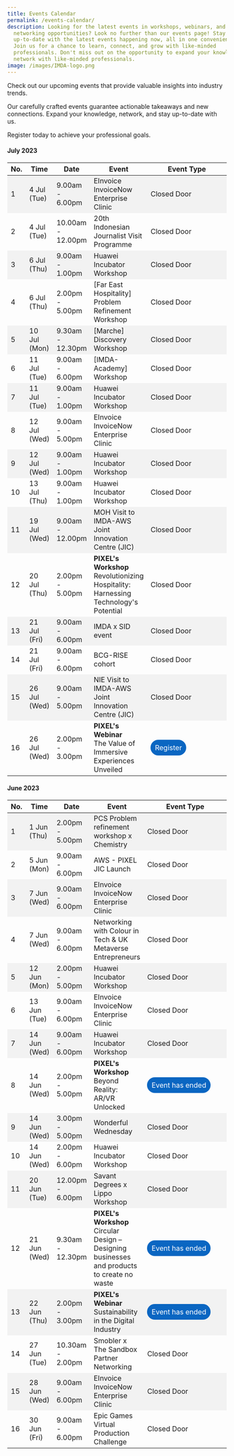 ```yaml
---
title: Events Calendar
permalink: /events-calendar/
description: Looking for the latest events in workshops, webinars, and
  networking opportunities? Look no further than our events page! Stay
  up-to-date with the latest events happening now, all in one convenient place.
  Join us for a chance to learn, connect, and grow with like-minded
  professionals. Don't miss out on the opportunity to expand your knowledge and
  network with like-minded professionals.
image: /images/IMDA-logo.png
---
```

Check out our upcoming events that provide valuable insights into industry trends. 

Our carefully crafted events guarantee actionable takeaways and new connections. Expand your knowledge, network, and stay up-to-date with us. 

Register today to achieve your professional goals. 

#### July 2023
<table>
  <thead>
    <tr>
      <th>No.</th>
			<th>Time</th>
      <th>Date</th>
      <th>Event</th>
			<th style="width: 200px;">Event Type</th>
    </tr>
  </thead>
  <tbody>
    <tr style="background-color: #f2f2f2;">
      <td>1</td>
      <td>4 Jul (Tue)</td>
			<td>9.00am - 6.00pm
      </td><td>EInvoice InvoiceNow Enterprise Clinic</td>
			<td>Closed Door</td>
    </tr>
    <tr>
      <td>2</td>
      <td>4 Jul (Tue)</td>
			<td>10.00am - 12.00pm</td>
      <td>20th Indonesian Journalist Visit Programme</td>
			<td>Closed Door</td>
    </tr>
    <tr style="background-color: #f2f2f2;">
      <td>3</td>
      <td>6 Jul (Thu)</td>
			<td>9.00am - 1.00pm</td>
      <td>Huawei Incubator Workshop</td>
			<td>Closed Door</td>
    </tr>
    <tr>
      <td>4</td>
      <td>6 Jul (Thu)</td>
			<td>2.00pm - 5.00pm
      </td><td> [Far East Hospitality] Problem Refinement Workshop</td>
			<td>Closed Door</td>
    </tr>
    <tr style="background-color: #f2f2f2;">
      <td>5</td>
      <td>10 Jul (Mon)</td>
			<td>9.30am - 12.30pm
      </td><td> [Marche]<br> Discovery Workshop</td>
			<td>Closed Door</td>
    </tr>
    <tr>
      <td>6</td>
			<td>11 Jul (Tue)</td>
      <td>9.00am - 6.00pm</td>
			<td>[IMDA-Academy] Workshop
			</td><td>Closed Door</td>
    </tr>
    <tr style="background-color: #f2f2f2;">
      <td>7</td>
      <td>11 Jul (Tue)</td>
      <td>9.00am - 1.00pm</td>
			<td>Huawei Incubator Workshop
			</td><td>Closed Door</td>
    </tr>
		<tr>
      <td>8</td>
      <td>12 Jul (Wed)</td>
      <td>9.00am - 5.00pm</td>
			<td>EInvoice InvoiceNow Enterprise Clinic</td>
			<td>Closed Door</td>
    </tr>
    <tr style="background-color: #f2f2f2;">
      <td>9</td>
      <td>12 Jul (Wed)</td>
      <td>9.00am - 1.00pm</td>
			<td>Huawei Incubator Workshop
			</td><td>Closed Door</td>
    </tr>
      <tr>
      <td>10</td>
      <td>13 Jul (Thu)</td>
			<td>9.00am - 1.00pm</td>
<td>Huawei Incubator Workshop
			</td><td>Closed Door</td>
    </tr>
		 <tr style="background-color: #f2f2f2;">
      <td>11</td>
      <td>19 Jul (Wed)</td>
      <td>9.00am - 12.00pm</td>
			<td>MOH Visit to IMDA-AWS Joint Innovation Centre (JIC) 
			</td><td>Closed Door</td>
    </tr>
		 <tr>
      <td>12</td>
			<td>20 Jul (Thu)</td>
      <td>2.00pm - 5.00pm</td>
				<td><b>PIXEL's Workshop</b><br>
						Revolutionizing Hospitality: Harnessing Technology's Potential</td>
			<td>Closed Door</td>    
		</tr>
		<tr style="background-color: #f2f2f2;">
      <td>13</td>
      <td>21 Jul (Fri)</td>
			<td>9.00am - 6.00pm</td>
      <td>IMDA x SID event </td>
			<td>Closed Door</td>
		</tr>
			<tr>
	     <td>14</td>
			<td>21 Jul (Fri)</td>
      <td>9.00am - 6.00pm</td>
      <td>BCG-RISE cohort</td>
			<td>Closed Door</td>
		</tr>   
		<tr style="background-color: #f2f2f2;">
      <td>15</td>
      <td>26 Jul (Wed)</td>
			<td>9.00am - 5.00pm</td>
      <td>NIE Visit to IMDA-AWS Joint Innovation Centre (JIC) </td>
			<td>Closed Door</td>
		</tr>
			<tr>
      <td>16</td>
      <td>26 Jul (Wed)</td>
			<td>2.00pm - 3.00pm</td>
				<td><b>PIXEL's Webinar</b><br>
						The Value of Immersive Experiences Unveiled</td>
			<td><a href="https://imda-pixel.sg/event/400" target="_blank" style="background-color: #0A66C2; color: white; text-decoration: none; border-radius: 100px; padding-left: 10px; padding-right: 10px; padding-top:8px; padding-bottom:8px; vertical-align:middle">Register</a></td>
    </tr>
  </tbody>
</table>

#### June 2023
<table>
  <thead>
    <tr>
      <th>No.</th>
			<th>Time</th>
      <th>Date</th>
      <th>Event</th>
			<th style="width: 200px;">Event Type</th>
    </tr>
  </thead>
  <tbody>
    <tr style="background-color: #f2f2f2;">
      <td>1</td>
      <td>1 Jun (Thu)</td>
			<td>2.00pm - 5.00pm</td>
      <td>PCS Problem refinement workshop x Chemistry </td>
			<td>Closed Door</td>
    </tr>
    <tr>
      <td>2</td>
      <td>5 Jun (Mon)</td>
			<td>9.00am - 6.00pm</td>
      <td>AWS - PIXEL JIC Launch </td>
			<td>Closed Door</td>
    </tr>
    <tr style="background-color: #f2f2f2;">
      <td>3</td>
      <td>7 Jun (Wed)</td>
			<td>9.00am - 6.00pm</td>
      <td>EInvoice InvoiceNow Enterprise Clinic</td>
			<td>Closed Door</td>
    </tr>
    <tr>
      <td>4</td>
      <td>7 Jun (Wed)</td>
			<td>9.00am - 6.00pm
      </td><td>Networking with Colour in Tech &amp; UK Metaverse Entrepreneurs</td>
			<td>Closed Door</td>
    </tr><tr>
    </tr><tr style="background-color: #f2f2f2;">
      <td>5</td>
      <td>12 Jun (Mon)</td>
			<td>2.00pm - 5.00pm</td>
      <td>Huawei Incubator Workshop</td>
			<td>Closed Door</td>
    </tr>
    <tr>
      <td>6</td>
			<td>13 Jun (Tue)</td>
      <td>9.00am - 6.00pm</td>
			<td>EInvoice InvoiceNow Enterprise Clinic</td>
			<td>Closed Door</td>
    </tr>
    <tr style="background-color: #f2f2f2;">
      <td>7</td>
      <td>14 Jun (Wed)</td>
      <td>9.00am - 6.00pm</td>
			<td>Huawei Incubator Workshop
			</td><td>Closed Door</td>
    </tr>
		<tr>
      <td>8</td>
      <td>14 Jun (Wed)</td>
      <td>2.00pm - 5.00pm</td>
			<td><b>PIXEL's Workshop</b>
<br> Beyond Reality: AR/VR Unlocked
			</td>			
			<td><a href="" target="_blank" style="background-color: #0A66C2; color: white; text-decoration: none; border-radius: 100px; padding-left: 10px; padding-right: 10px; padding-top:8px; padding-bottom:8px; vertical-align:middle">Event has ended</a></td>
    </tr>
    <tr style="background-color: #f2f2f2;">
      <td>9</td>
      <td>14 Jun (Wed)</td>
      <td>3.00pm - 5.00pm</td>
			<td>Wonderful Wednesday
			</td><td>Closed Door</td>
    </tr>
    <tr>
      <td>10</td>
      <td>14 Jun (Wed)</td>
			<td>2.00pm - 6.00pm</td>
			<td>Huawei Incubator Workshop
			</td><td>Closed Door</td>
    </tr>
		 <tr style="background-color: #f2f2f2;">
      <td>11</td>
      <td>20 Jun (Tue)</td>
      <td>12.00pm - 6.00pm</td>
			<td>Savant Degrees x Lippo Workshop
			</td><td>Closed Door</td>
    </tr>
		 <tr>
      <td>12</td>
			<td>21 Jun (Wed)</td>
      <td>9.30am - 12.30pm</td>
			<td><b>PIXEL's Workshop</b>
<br> Circular Design – Designing businesses and products to create no waste
			</td>			
			<td><a href="" target="_blank" style="background-color: #0A66C2; color: white; text-decoration: none; border-radius: 100px; padding-left: 10px; padding-right: 10px; padding-top:8px; padding-bottom:8px; vertical-align:middle">Event has ended</a></td> 
		</tr>
		<tr style="background-color: #f2f2f2;">
      <td>13</td>
      <td>22 Jun (Thu)</td>
			<td>2.00pm - 3.00pm</td>
			<td><b>PIXEL's Webinar</b>
<br> Sustainability in the Digital Industry
			</td>			
			<td><a href="" target="_blank" style="background-color: #0A66C2; color: white; text-decoration: none; border-radius: 100px; padding-left: 10px; padding-right: 10px; padding-top:8px; padding-bottom:8px; vertical-align:middle">Event has ended</a></td> 
	</tr>
	<tr>
      <td>14</td>
      <td>27 Jun (Tue)</td>
      <td>10.30am - 2.00pm</td>
			<td>Smobler x The Sandbox Partner Networking
			</td><td>Closed Door</td>
    </tr>
		 <tr style="background-color: #f2f2f2;">
      <td>15</td>
      <td>28 Jun (Wed)</td>
      <td>9.00am - 6.00pm</td>
			<td>EInvoice InvoiceNow Enterprise Clinic
			</td><td>Closed Door</td>
    </tr>
      <tr><td>16</td>
      <td>30 Jun (Fri)</td>
			<td>9.00am - 6.00pm</td>
			<td>Epic Games Virtual Production Challenge 
			</td><td>Closed Door</td>
    </tr>
  </tbody>
</table>